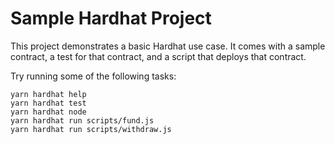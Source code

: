 # Sample Hardhat Project

This project demonstrates a basic Hardhat use case. It comes with a sample contract, a test for that contract, and a script that deploys that contract.

Try running some of the following tasks:

```shell
yarn hardhat help
yarn hardhat test
yarn hardhat node
yarn hardhat run scripts/fund.js
yarn hardhat run scripts/withdraw.js
```
